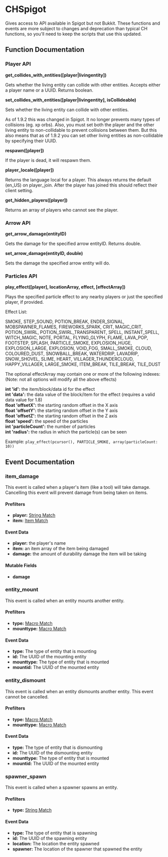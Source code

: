 # CHSpigot

Gives access to API available in Spigot but not Bukkit.
These functions and events are more subject to changes and deprecation than typical CH functions,
so you'll need to keep the scripts that use this updated.

## Function Documentation

### Player API

**get_collides_with_entities([player|livingentity])**

Gets whether the living entity can collide with other entities. Accepts either a player name or a UUID. Returns boolean.

**set_collides_with_entities([player|livingentity], isCollideable)**

Sets whether the living entity can collide with other entities. 

As of 1.9.2 this was changed in Spigot. It no longer prevents many types of collisions (eg. xp orbs). Also, you must set both the player and the other living entity to non-collidable to prevent collisions between them. But this also means that as of 1.9.2 you can set other living entities as non-collidable by specifying their UUID.

**respawn([player])**

If the player is dead, it will respawn them.

**player_locale([player])**

Returns the language local for a player. This always returns the default (en_US) on player_join. After the player has joined this should reflect their client setting.

**get_hidden_players([player])**

Returns an array of players who cannot see the player.

### Arrow API

**get_arrow_damage(entityID)**

Gets the damage for the specified arrow entityID. Returns double.

**set_arrow_damage(entityID, double)**

Sets the damage the specified arrow entity will do.

### Particles API

**play_effect([player], locationArray, effect, [effectArray])**

Plays the specified particle effect to any nearby players or just the specified player, if provided.

Effect List:

SMOKE, STEP_SOUND, POTION_BREAK, ENDER_SIGNAL, MOBSPAWNER_FLAMES, FIREWORKS_SPARK, CRIT, MAGIC_CRIT, POTION_SWIRL, POTION_SWIRL_TRANSPARENT, SPELL, INSTANT_SPELL, WITCH_MAGIC, NOTE, PORTAL, FLYING_GLYPH, FLAME, LAVA_POP, FOOTSTEP, SPLASH, PARTICLE_SMOKE, EXPLOSION_HUGE, EXPLOSION_LARGE, EXPLOSION, VOID_FOG, SMALL_SMOKE, CLOUD, COLOURED_DUST, SNOWBALL_BREAK, WATERDRIP, LAVADRIP, SNOW_SHOVEL, SLIME, HEART, VILLAGER_THUNDERCLOUD, HAPPY_VILLAGER, LARGE_SMOKE, ITEM_BREAK, TILE_BREAK, TILE_DUST

The optional effectArray may contain one or more of the following indexes:<br/>
(Note: not all options will modify all the above effects)

**int 'id':** the item/block/data id for the effect<br/>
**int 'data':** the data value of the block/item for the effect (requires a valid data value for 1.8)<br/>
**float 'offsetX':** the starting random offset in the X axis<br/>
**float 'offsetY':** the starting random offset in the Y axis<br/>
**float 'offsetZ':** the starting random offset in the Z axis<br/>
**float 'speed':** the speed of the particles<br/>
**int 'particleCount':** the number of particles<br/>
**int 'radius':** the radius in which the particle(s) can be seen

Example:
```play_effect(pcursor(), PARTICLE_SMOKE, array(particleCount: 10))```

## Event Documentation

### item_damage

This event is called when a player's item (like a tool) will take damage. Cancelling this event will prevent damage from being taken on items.

#### Prefilters

* **player:** [String Match][1]
* **item:** [Item Match][2]

#### Event Data

* **player:** the player's name
* **item:** an item array of the item being damaged
* **damage:** the amount of durability damage the item will be taking

#### Mutable Fields

* **damage**

### entity_mount

This event is called when an entity mounts another entity.

#### Prefilters

* **type:** [Macro Match][3]
* **mounttype:** [Macro Match][3]

#### Event Data

* **type:** The type of entity that is mounting
* **id:** The UUID of the mounting entity
* **mounttype:** The type of entity that is mounted
* **mountid:** The UUID of the mounted entity

### entity_dismount

This event is called when an entity dismounts another entity. This event cannot be cancelled.

#### Prefilters

* **type:** [Macro Match][3]
* **mounttype:** [Macro Match][3]

#### Event Data

* **type:** The type of entity that is dismounting
* **id:** The UUID of the dismounting entity
* **mounttype:** The type of entity that is mounted
* **mountid:** The UUID of the mounted entity

### spawner_spawn

This event is called when a spawner spawns an entity.

#### Prefilters

* **type:** [String Match][1]

#### Event Data

* **type:** The type of entity that is spawning
* **id:** The UUID of the spawning entity
* **location:** The location the entity spawned
* **spawner:** The location of the spawner that spawned the entity


[1]: http://wiki.sk89q.com/wiki/CommandHelper/Events/Prefilters#String_Match
[2]: http://wiki.sk89q.com/wiki/CommandHelper/Events/Prefilters#Item_Match
[3]: http://wiki.sk89q.com/wiki/CommandHelper/Events/Prefilters#Macro_Match
